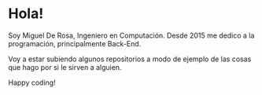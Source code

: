 # Hola!

Soy Miguel De Rosa, Ingeniero en Computación. Desde 2015 me dedico a la programación, principalmente Back-End.

Voy a estar subiendo algunos repositorios a modo de ejemplo de las cosas que hago por si le sirven a alguien.

Happy coding!